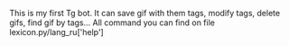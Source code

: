 This is my first Tg bot. It can save gif with them tags, modify tags, delete gifs, find gif by tags...
All command you can find on file lexicon.py/lang_ru['help']

